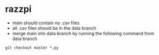 # razzpi

* main should contain no .csv files 
* all .csv files should be in the data branch
* merge main into data branch by running the following command from data branch
```
git checkout master *.py 
```

